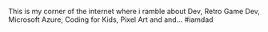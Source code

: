 This is my corner of the internet where i ramble about Dev, Retro Game Dev, Microsoft Azure, Coding for Kids, Pixel Art and and… #iamdad
